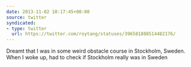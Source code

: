 ```yaml
---
date: 2013-11-02 10:17:45+00:00
source: twitter
syndicated:
- type: twitter
  url: https://twitter.com/roytang/statuses/396581888514482176/
---
```


Dreamt that I was in some weird obstacle course in Stockholm, Sweden. When I woke up, had to check if Stockholm really was in Sweden